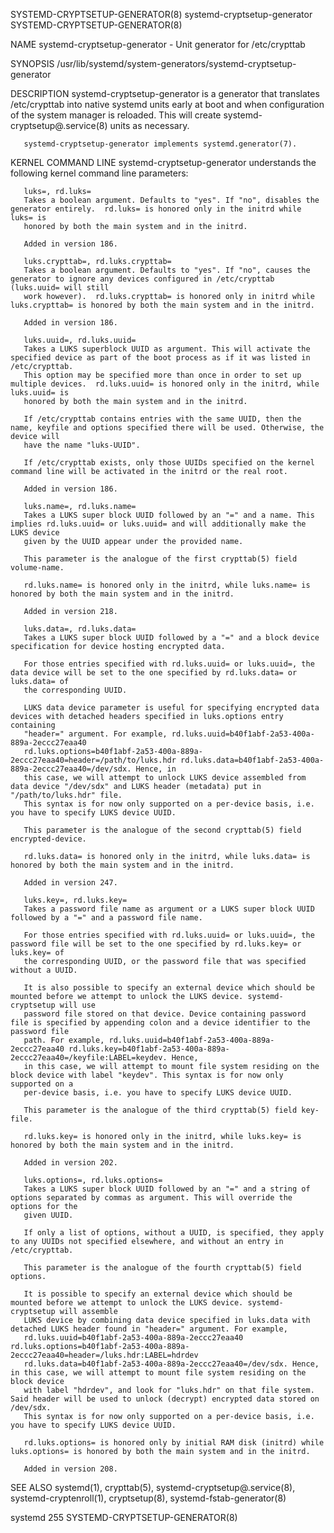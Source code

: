 SYSTEMD-CRYPTSETUP-GENERATOR(8)					 systemd-cryptsetup-generator				       SYSTEMD-CRYPTSETUP-GENERATOR(8)

NAME
       systemd-cryptsetup-generator - Unit generator for /etc/crypttab

SYNOPSIS
       /usr/lib/systemd/system-generators/systemd-cryptsetup-generator

DESCRIPTION
       systemd-cryptsetup-generator is a generator that translates /etc/crypttab into native systemd units early at boot and when configuration of the system
       manager is reloaded. This will create systemd-cryptsetup@.service(8) units as necessary.

       systemd-cryptsetup-generator implements systemd.generator(7).

KERNEL COMMAND LINE
       systemd-cryptsetup-generator understands the following kernel command line parameters:

       luks=, rd.luks=
	   Takes a boolean argument. Defaults to "yes". If "no", disables the generator entirely.  rd.luks= is honored only in the initrd while luks= is
	   honored by both the main system and in the initrd.

	   Added in version 186.

       luks.crypttab=, rd.luks.crypttab=
	   Takes a boolean argument. Defaults to "yes". If "no", causes the generator to ignore any devices configured in /etc/crypttab (luks.uuid= will still
	   work however).  rd.luks.crypttab= is honored only in initrd while luks.crypttab= is honored by both the main system and in the initrd.

	   Added in version 186.

       luks.uuid=, rd.luks.uuid=
	   Takes a LUKS superblock UUID as argument. This will activate the specified device as part of the boot process as if it was listed in /etc/crypttab.
	   This option may be specified more than once in order to set up multiple devices.  rd.luks.uuid= is honored only in the initrd, while luks.uuid= is
	   honored by both the main system and in the initrd.

	   If /etc/crypttab contains entries with the same UUID, then the name, keyfile and options specified there will be used. Otherwise, the device will
	   have the name "luks-UUID".

	   If /etc/crypttab exists, only those UUIDs specified on the kernel command line will be activated in the initrd or the real root.

	   Added in version 186.

       luks.name=, rd.luks.name=
	   Takes a LUKS super block UUID followed by an "=" and a name. This implies rd.luks.uuid= or luks.uuid= and will additionally make the LUKS device
	   given by the UUID appear under the provided name.

	   This parameter is the analogue of the first crypttab(5) field volume-name.

	   rd.luks.name= is honored only in the initrd, while luks.name= is honored by both the main system and in the initrd.

	   Added in version 218.

       luks.data=, rd.luks.data=
	   Takes a LUKS super block UUID followed by a "=" and a block device specification for device hosting encrypted data.

	   For those entries specified with rd.luks.uuid= or luks.uuid=, the data device will be set to the one specified by rd.luks.data= or luks.data= of
	   the corresponding UUID.

	   LUKS data device parameter is useful for specifying encrypted data devices with detached headers specified in luks.options entry containing
	   "header=" argument. For example, rd.luks.uuid=b40f1abf-2a53-400a-889a-2eccc27eaa40
	   rd.luks.options=b40f1abf-2a53-400a-889a-2eccc27eaa40=header=/path/to/luks.hdr rd.luks.data=b40f1abf-2a53-400a-889a-2eccc27eaa40=/dev/sdx. Hence, in
	   this case, we will attempt to unlock LUKS device assembled from data device "/dev/sdx" and LUKS header (metadata) put in "/path/to/luks.hdr" file.
	   This syntax is for now only supported on a per-device basis, i.e. you have to specify LUKS device UUID.

	   This parameter is the analogue of the second crypttab(5) field encrypted-device.

	   rd.luks.data= is honored only in the initrd, while luks.data= is honored by both the main system and in the initrd.

	   Added in version 247.

       luks.key=, rd.luks.key=
	   Takes a password file name as argument or a LUKS super block UUID followed by a "=" and a password file name.

	   For those entries specified with rd.luks.uuid= or luks.uuid=, the password file will be set to the one specified by rd.luks.key= or luks.key= of
	   the corresponding UUID, or the password file that was specified without a UUID.

	   It is also possible to specify an external device which should be mounted before we attempt to unlock the LUKS device. systemd-cryptsetup will use
	   password file stored on that device. Device containing password file is specified by appending colon and a device identifier to the password file
	   path. For example, rd.luks.uuid=b40f1abf-2a53-400a-889a-2eccc27eaa40 rd.luks.key=b40f1abf-2a53-400a-889a-2eccc27eaa40=/keyfile:LABEL=keydev. Hence,
	   in this case, we will attempt to mount file system residing on the block device with label "keydev". This syntax is for now only supported on a
	   per-device basis, i.e. you have to specify LUKS device UUID.

	   This parameter is the analogue of the third crypttab(5) field key-file.

	   rd.luks.key= is honored only in the initrd, while luks.key= is honored by both the main system and in the initrd.

	   Added in version 202.

       luks.options=, rd.luks.options=
	   Takes a LUKS super block UUID followed by an "=" and a string of options separated by commas as argument. This will override the options for the
	   given UUID.

	   If only a list of options, without a UUID, is specified, they apply to any UUIDs not specified elsewhere, and without an entry in /etc/crypttab.

	   This parameter is the analogue of the fourth crypttab(5) field options.

	   It is possible to specify an external device which should be mounted before we attempt to unlock the LUKS device. systemd-cryptsetup will assemble
	   LUKS device by combining data device specified in luks.data with detached LUKS header found in "header=" argument. For example,
	   rd.luks.uuid=b40f1abf-2a53-400a-889a-2eccc27eaa40 rd.luks.options=b40f1abf-2a53-400a-889a-2eccc27eaa40=header=/luks.hdr:LABEL=hdrdev
	   rd.luks.data=b40f1abf-2a53-400a-889a-2eccc27eaa40=/dev/sdx. Hence, in this case, we will attempt to mount file system residing on the block device
	   with label "hdrdev", and look for "luks.hdr" on that file system. Said header will be used to unlock (decrypt) encrypted data stored on /dev/sdx.
	   This syntax is for now only supported on a per-device basis, i.e. you have to specify LUKS device UUID.

	   rd.luks.options= is honored only by initial RAM disk (initrd) while luks.options= is honored by both the main system and in the initrd.

	   Added in version 208.

SEE ALSO
       systemd(1), crypttab(5), systemd-cryptsetup@.service(8), systemd-cryptenroll(1), cryptsetup(8), systemd-fstab-generator(8)

systemd 255														       SYSTEMD-CRYPTSETUP-GENERATOR(8)
